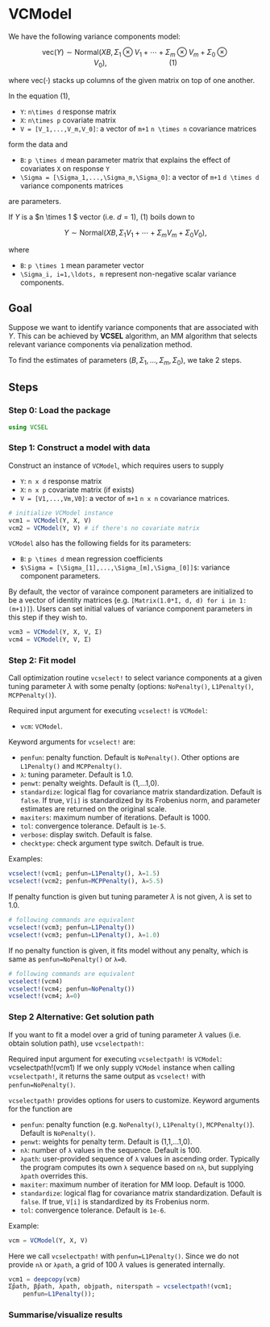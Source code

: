 # VCModel

We have the following variance components model: 

```math
\text{vec}(Y) \sim \text{Normal}(XB, \Sigma_1 \otimes V_1 + \cdots + \Sigma_m \otimes V_m + \Sigma_0 \otimes V_0),  \hspace{8em} (1)
```

where $\text{vec}(\cdot)$ stacks up columns of the given matrix on top of one another.


In the equation (1), 

* ``Y``: ``n\times d`` response matrix 
* ``X``: ``n\times p`` covariate matrix 
* ``V = [V_1,...,V_m,V_0]``: a vector of ``m+1`` ``n \times n`` covariance matrices

form the data and 

* ``B``: ``p \times d`` mean parameter matrix that explains the effect of covariates ``X`` on response ``Y``
* ``\Sigma = [\Sigma_1,...,\Sigma_m,\Sigma_0]``: a vector of ``m+1`` ``d \times d`` variance components matrices 

are parameters. 




If $Y$ is a $n \times 1 $ vector (i.e. $d=1$), (1) boils down to 

```math
Y \sim \text{Normal}(XB, \Sigma_1 V_1 + \cdots + \Sigma_m V_m + \Sigma_0 V_0), 
```

where 

* ``B``: ``p \times 1`` mean parameter vector 
* ``\Sigma_i, i=1,\ldots, m`` represent non-negative scalar variance components. 




## Goal 

Suppose we want to identify variance components that are associated with $Y.$ This can be achieved by **VCSEL** algorithm, an MM algorithm that selects relevant variance components via penalization method. 

To find the estimates of parameters $(B, \Sigma_1, \ldots, \Sigma_m, \Sigma_0),$ we take 2 steps.




## Steps 

### Step 0: Load the package

```julia
using VCSEL
```

### Step 1: Construct a model with data

Construct an instance of `VCModel`, which requires users to supply

* `Y`: `n x d` response matrix 
* `X`: `n x p` covariate matrix (if exists)
* `V = [V1,...,Vm,V0]`: a vector of `m+1` `n x n` covariance matrices. 

```julia
# initialize VCModel instance
vcm1 = VCModel(Y, X, V)
vcm2 = VCModel(Y, V) # if there's no covariate matrix 
```

`VCModel` also has the following fields for its parameters: 

* `B`: `p \times d` mean regression coefficients 
* `$\Sigma = [\Sigma_[1],...,\Sigma_[m],\Sigma_[0]]$`: variance component parameters.

By default, the vector of varaince component parameters are initialized to be a vector of identity matrices (e.g. `[Matrix(1.0*I, d, d) for i in 1:(m+1)]`). Users can set initial values of variance component parameters in this step if they wish to. 

```julia 
vcm3 = VCModel(Y, X, V, Σ)
vcm4 = VCModel(Y, V, Σ)
```

### Step 2: Fit model

Call optimization routine `vcselect!` to select variance components at a given tuning parameter $\lambda$ with some penalty (options: `NoPenalty()`, `L1Penalty()`, `MCPPenalty()`).


Required input argument for executing `vcselect!` is `VCModel`:
    
- `vcm`: `VCModel`.

Keyword arguments for `vcselect!` are:


- `penfun`: penalty function. Default is `NoPenalty()`. Other options are `L1Penalty()` and `MCPPenalty()`.
- `λ`: tuning parameter. Default is 1.0.    
- `penwt`: penalty weights. Default is (1,...1,0).
- `standardize`: logical flag for covariance matrix standardization. Default is `false`.
    If true, `V[i]` is standardized by its Frobenius norm, and parameter estimates are 
    returned on the original scale.
- `maxiters`: maximum number of iterations. Default is 1000.
- `tol`: convergence tolerance. Default is `1e-5`.
- `verbose`: display switch. Default is false.
- `checktype`: check argument type switch. Default is true.

Examples:

```julia 
vcselect!(vcm1; penfun=L1Penalty(), λ=1.5)
vcselect!(vcm2; penfun=MCPPenalty(), λ=5.5)
```
If penalty function is given but tuning parameter $\lambda$ is not given, $\lambda$ is set to 1.0. 

```julia 
# following commands are equivalent 
vcselect!(vcm3; penfun=L1Penalty()) 
vcselect!(vcm3; penfun=L1Penalty(), λ=1.0) 
```


If no penalty function is given, it fits model without any penalty, which is same as `penfun=NoPenalty()` or `λ=0`.

```julia
# following commands are equivalent 
vcselect!(vcm4)
vcselect!(vcm4; penfun=NoPenalty())
vcselect!(vcm4; λ=0)
```
### Step 2 Alternative: Get solution path

If you want to fit a model over a grid of tuning parameter $\lambda$ values (i.e. obtain solution path), use `vcselectpath!`:

Required input argument for executing `vcselectpath!` is `VCModel`:
vcselectpath!(vcm1)
If we only supply `VCModel` instance when calling `vcselectpath!`, it returns the same output as `vcselect!` with `penfun=NoPenalty()`. 

`vcselectpath!` provides options for users to customize. Keyword arguments for the function are 

- `penfun`: penalty function (e.g. `NoPenalty()`, `L1Penalty()`, `MCPPenalty()`). Default is `NoPenalty()`.
- `penwt`: weights for penalty term. Default is (1,1,...1,0).
- `nλ`: number of `λ` values in the sequence. Default is 100. 
- `λpath`: user-provided sequence of `λ` values in ascending order. Typically the program computes its own `λ` sequence based on `nλ`, but supplying `λpath` overrides this.
- `maxiter`: maximum number of iteration for MM loop. Default is 1000.
- `standardize`: logical flag for covariance matrix standardization. Default is `false`. If true, `V[i]` is standardized by its Frobenius norm.
- `tol`: convergence tolerance. Default is `1e-6`.

Example: 

```julia
vcm = VCModel(Y, X, V)
```

Here we call `vcselectpath!` with `penfun=L1Penalty()`. Since we do not provide `nλ` or `λpath`, a grid of 100 $λ$ values is generated internally. 

```julia
vcm1 = deepcopy(vcm)
Σ̂path, β̂path, λpath, objpath, niterspath = vcselectpath!(vcm1; 
    penfun=L1Penalty());
```

### Summarise/visualize results


```julia

```
